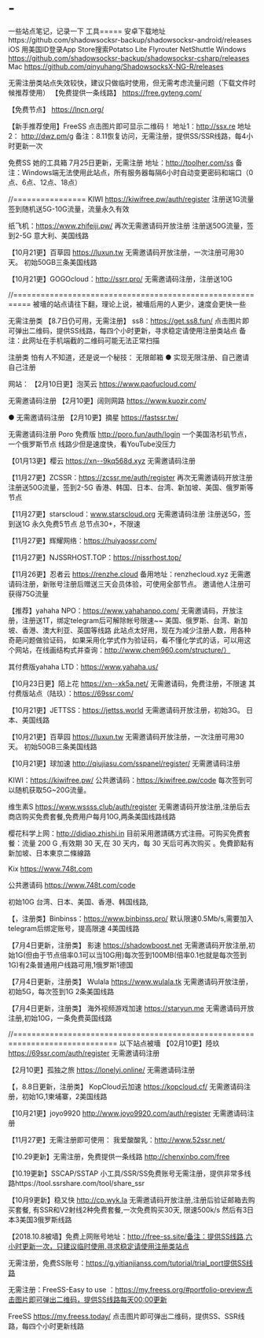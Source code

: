 # -

一些站点笔记，记录一下
工具=====
安卓下载地址https://github.com/shadowsocksr-backup/shadowsocksr-android/releases
iOS 用美国ID登录App Store搜索Potatso Lite  Flyrouter   NetShuttle
Windows https://github.com/shadowsocksr-backup/shadowsocksr-csharp/releases
Mac https://github.com/qinyuhang/ShadowsocksX-NG-R/releases

无需注册类站点失效较快，建议只做临时使用，但无需考虑流量问题（下载文件时候推荐使用）
【免费提供一条线路】
https://free.gyteng.com/

【免费节点】
https://lncn.org/

【新手推荐使用】FreeSS
点击图片即可显示二维码！
地址1：http://ssx.re
地址2： http://dwz.pm/g
备注：8.11恢复访问，无需注册，提供SS/SSR线路，每4小时更新一次

免费SS 她的工具箱
7月25日更新，无需注册
地址：http://toolher.com/ss
备注：Windows端无法使用此站点，所有服务器每隔6小时自动变更密码和端口（0点、6点、12点、18点）


//================
KIWI https://kiwifree.pw/auth/register
注册送1G流量
签到随机送5G-10G流量，流量永久有效

纸飞机：https://www.zhifeiji.pw/
再次无需邀请码开放注册
注册送50G流量，签到2-5G
意大利、美国线路

【10月21更】百草园 https://luxun.tw 
无需邀请码开放注册，一次注册可用30天。
初始50GB三条美国线路 

【10月21更】GOGOcloud：http://ssrr.pro/
无需邀请码注册，注册送10G

//==========================================================
被墻的站点请往下翻，理论上说，被墻后用的人更少，速度会更快一些

无需注册类
【8.7日仍可用，无需注册】
ss8：https://get.ss8.fun/
点击图片即可弹出二维码，提供SS线路，每四个小时更新，寻求稳定请使用注册类站点
备注：此网址在手机端截的二维码可能无法正常扫描


注册类
怕有人不知道，还是说一个秘技：
无限邮箱 ● 实现无限注册、自己邀请自己注册

网站：
【2月10日更】泡芙云 https://www.paofucloud.com/

无需邀请码注册
【2月10更】阔则网路 https://www.kuozir.com/

● 无需邀请码注册
【2月10更】摘星 https://fastssr.tw/

无需邀请码注册
Poro 免费版 http://poro.fun/auth/login
一个美国洛杉矶节点，一个俄罗斯节点
线路少但是速度快，看YouTube没压力

 【01月13更】樱云 https://xn--9kq568d.xyz
无需邀请码注册

【11月27更】ZCSSR：https://zcssr.me/auth/register
再次无需邀请码开放注册
注册送50G流量，签到2-5G
香港、韩国、日本、台湾、新加坡、美国、俄罗斯等节点

【11月27更】starscloud：www.starscloud.org
无需邀请码注册
注册送5G，签到送1G
永久免费5节点 总节点30+，不限速

【11月27更】辉耀网络：https://huiyaossr.com/

【11月27更】NJSSRHOST.TOP：https://njssrhost.top/

【11月26更】忍者云 https://renzhe.cloud
备用地址：renzhecloud.xyz
无需邀请码注册，新账号注册后赠送三天会员体验，可使用全部节点。
邀请他人注册可获得75G流量

【推荐】yahaha NPO：https://www.yahahanpo.com/
无需邀请码，开放注册，注册送1T，绑定telegram后可解除帐号限速~~
美国、俄罗斯、台湾、新加坡、香港、澳大利亚、英国等线路
此站点太好用，现在为减少注册人数，用各种奇葩问题做验证码，
如果采用化学式作为验证码，看不懂化学式的话，可以用这个网站，在线画结构式并查询：http://www.chem960.com/structure/）

其付费版yahaha LTD：https://www.yahaha.us/

【10月23日更】陌上花 https://xn--xk5a.net/
无需邀请码，免费注册，不限速
其付费版站点（陆玖）：https://69ssr.com/

【10月21更】JETTSS：https://jettss.world 
无需邀请码开放注册，初始3G。
日本、美国线路

【10月21更】百草园 https://luxun.tw 
无需邀请码开放注册，一次注册可用30天。
初始50GB三条美国线路 

【10月21更】球加速 http://qiujiasu.com/sspanel/register/
无需邀请码注册

KIWI：https://kiwifree.pw/
公共邀请码：https://kiwifree.pw/code
每次签到可以随机获取5G~20G流量。

维生素S https://www.wssss.club/auth/register
无需邀请码开放注册,注册后去商店购买免费套餐,免费用户每月10G,两条美国线路线路

樱花科学上网：http://didiao.zhishi.in
目前采用邀請碼方式注冊。可购买免费套餐：流量 200 G ,有效期 30 天,在 30 天内，每 30 天后可再次购买 。免費節點有新加坡、日本東京二條線路

Kix 
https://www.748t.com

公共邀请码 https://www.748t.com/code

初始10G
台湾、日本、美国、香港、韩国线路,

【，注册类】Binbinss：https://www.binbinss.pro/
默认限速0.5Mb/s,需要加入telegram后绑定账号，提高限速
4美国线路

【7月4日更新，注册类】 
影速 https://shadowboost.net
无需邀请码开放注册,初始1G(但由于节点倍率0.1可以当10G用)每次签到100MB(倍率0.1也就是每次签到1G)有2条普通用户线路可用,1俄罗斯1德国

【7月4日更新，注册类】
 Wulala https://www.wulala.tk 
无需邀请码开放注册，初始5G，每次签到1G
2条美国线路

【7月4日更新，注册类】 
海外视频游戏加速 https://staryun.me
无需邀请码开放注册,初始10G，一条免费英国线路

//=============================================================================
以下站点被墻
 【02月10更】陸玖 https://69ssr.com/auth/register
无需邀请码注册

【2月10更】孤独之旅 https://lonelyi.online/
无需邀请码注册

【，8.8日更新，注册类】
KopCloud云加速 https://kopcloud.cf/
无需邀请码注册，初始1G,1柬埔寨，2美国线路

【10月21更】joyo9920 http://www.joyo9920.com/auth/register
无需邀请码注册

【11月27更】无需注册即可使用：
我爱酸酸乳：http://www.52ssr.net/

【10.29更新】无需注册，免费提供一条线路
http://chenxinbo.com/free

【10.19更新】SSCAP/SSTAP 小工具/SSR/SS免费账号无需注册，提供非常多线路https://tool.ssrshare.com/tool/share_ssr

【10月9更新】稳又快 http://cp.wyk.la
无需邀请码开放注册,注册后验证邮箱去购买套餐,
有SSR和V2射线2种免费套餐,一次免费购买30天,
限速500k/s
然后有3日本3美国3俄罗斯线路

【2018.10.8被墙】免费上网账号地址：http://free-ss.site/备注：提供SS线路,六小时更新一次，只建议临时使用,寻求稳定请使用注册类站点

无需注册，免费SS账号：https://g.yitianjianss.com/tutorial/trial_port提供SS线路

无需注册：FreeSS-Easy to use ：https://my.freess.org/#portfolio-preview点击图片即可弹出二维码，提供SS线路每天00:00更新

FreeSS https://my.freess.today/
点击图片即可弹出二维码，提供SS、SSR线路，每四个小时更新线路



